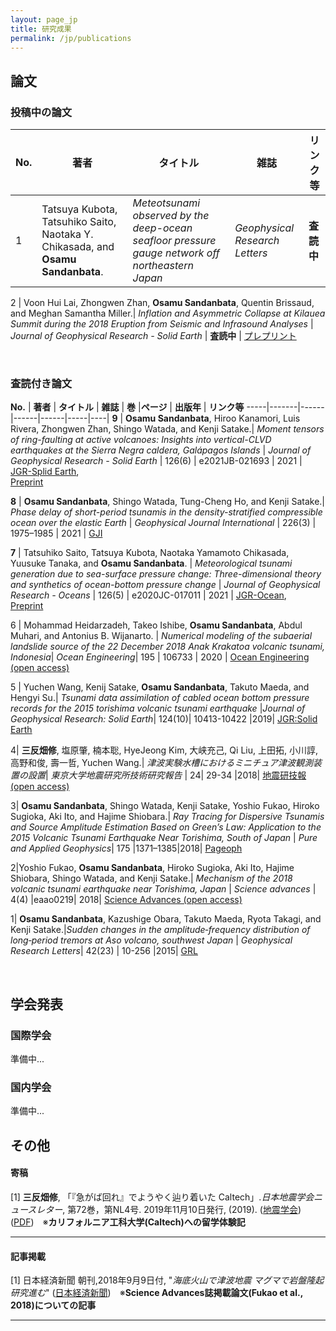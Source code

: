 ```yaml
---
layout: page_jp
title: 研究成果
permalink: /jp/publications
---
```


## <strong> 論文　</strong>
### <strong> 投稿中の論文 </strong>

**No.** | **著者** | **タイトル** | **雑誌** | **リンク等**
-----|--------------|-----------|--------|----------|
1 | Tatsuya Kubota, Tatsuhiko Saito, Naotaka Y. Chikasada, and **Osamu Sandanbata**.| *Meteotsunami observed by the deep-ocean seafloor pressure gauge network off northeastern Japan* | *Geophysical Research Letters* | **査読中** | [プレプリント](https://www.essoar.org/doi/10.1002/essoar.10506159.1)

2 | Voon Hui Lai, Zhongwen Zhan, **Osamu Sandanbata**, Quentin Brissaud, and Meghan Samantha Miller.| *Inflation and Asymmetric Collapse at Kilauea Summit during the 2018 Eruption from Seismic and Infrasound Analyses* | *Journal of Geophysical Research - Solid Earth* | **査読中** | [プレプリント](https://www.essoar.org/doi/abs/10.1002/essoar.10506637.1)

<br/>

### <strong> 査読付き論文 </strong>

**No.** | **著者** | **タイトル** | **雑誌** | **巻** |**ページ** | **出版年** | **リンク等**
-----|-------|------|------|------|-----|----|
**9** | **Osamu Sandanbata**, Hiroo Kanamori, Luis Rivera, Zhongwen Zhan, Shingo Watada, and Kenji Satake.| *Moment tensors of ring-faulting at active volcanoes: Insights into vertical-CLVD earthquakes at the Sierra Negra caldera, Galápagos Islands* | *Journal of Geophysical Research - Solid Earth* | 126(6) | e2021JB-021693 | 2021 | [JGR-Splid Earth](https://doi.org/10.1029/2021JB021693),<br>[Preprint](https://www.essoar.org/doi/10.1002/essoar.10505947.1)

**8** | **Osamu Sandanbata**, Shingo Watada, Tung-Cheng Ho, and Kenji Satake.| *Phase delay of short-period tsunamis in the density-stratified compressible ocean over the elastic Earth* | *Geophysical Journal International* | 226(3) | 1975–1985 | 2021 | [GJI](https://doi.org/10.1093/gji/ggab192)

**7** | Tatsuhiko Saito, Tatsuya Kubota, Naotaka Yamamoto Chikasada, Yuusuke Tanaka, and **Osamu Sandanbata**. | *Meteorological tsunami generation due to sea-surface pressure change: Three-dimensional theory and synthetics of ocean-bottom pressure change* | *Journal of Geophysical Research - Oceans* | 126(5) | e2020JC-017011 | 2021 | [JGR-Ocean](https://agupubs.onlinelibrary.wiley.com/doi/abs/10.1029/2020JC017011),<br>[Preprint](https://www.essoar.org/doi/10.1002/essoar.10504961.1)

6 | Mohammad Heidarzadeh, Takeo Ishibe, **Osamu Sandanbata**, Abdul Muhari, and Antonius B. Wijanarto. | *Numerical modeling of the subaerial landslide source of the 22 December 2018 Anak Krakatoa volcanic tsunami, Indonesia*| *Ocean Engineering*| 195 | 106733 | 2020 | [Ocean Engineering (open access)](https://www.sciencedirect.com/science/article/pii/S0029801819308431)

5 | Yuchen Wang, Kenij Satake, **Osamu Sandanbata**, Takuto Maeda, and Hengyi Su.| *Tsunami data assimilation of cabled ocean bottom pressure records for the 2015 torishima volcanic tsunami earthquake* |*Journal of Geophysical Research: Solid Earth*| 124(10)| 10413-10422 |2019| [JGR:Solid Earth](https://agupubs.onlinelibrary.wiley.com/doi/full/10.1029/2019JB018056)

4| **三反畑修**, 塩原肇, 楠本聡, HyeJeong Kim, 大峡充己, Qi Liu, 上田拓, 小川諄, 高野和俊, 壽一哲, Yuchen Wang.| *津波実験水槽におけるミニチュア津波観測装置の設置*| *東京大学地震研究所技術研究報告* | 24| 29-34 |2018| [地震研技報 (open access)](http://www.eri.u-tokyo.ac.jp/GIHOU/archive/24_029-034.pdf)

3| **Osamu Sandanbata**, Shingo Watada, Kenji Satake, Yoshio Fukao, Hiroko Sugioka, Aki Ito, and Hajime Shiobara.| *Ray Tracing for Dispersive Tsunamis and Source Amplitude Estimation Based on Green’s Law: Application to the 2015 Volcanic Tsunami Earthquake Near Torishima, South of Japan* | *Pure and Applied Geophysics*| 175 |1371–1385|2018|  [Pageoph](https://doi.org/10.1007/s00024-017-1746-0)

2|Yoshio Fukao, **Osamu Sandanbata**, Hiroko Sugioka, Aki Ito, Hajime Shiobara, Shingo Watada, and Kenji Satake.| *Mechanism of the 2018 volcanic tsunami earthquake near Torishima, Japan* | *Science advances* | 4(4) |eaao0219| 2018| [Science Advances (open access)](https://doi.org/10.1126/sciadv.aao0219)

1| **Osamu Sandanbata**, Kazushige Obara, Takuto Maeda, Ryota Takagi, and Kenji Satake.|*Sudden changes in the amplitude‐frequency distribution of long‐period tremors at Aso volcano, southwest Japan* | *Geophysical Research Letters*| 42(23) | 10-256 |2015| [GRL](https://doi.org/10.1002/2015GL066443)

<br/>

<!-- ---


[6] Mohammad Heidarzadeh, Takeo Ishibe, **Osamu Sandanbata**, Abdul Muhari, and Antonius B. Wijanarto. "Numerical modeling of the subaerial landslide source of the 22 December 2018 Anak Krakatoa volcanic tsunami, Indonesia". *Ocean Engineering*, 195 (2020): 106733, doi:10.1016/j.oceaneng.2019.106733. [Ocean Engineering (open access)](https://www.sciencedirect.com/science/article/pii/S0029801819308431)

[5] Yuchen Wang, Kenij Satake, **Osamu Sandanbata**, Takuto Maeda, and Hengyi Su. "Tsunami data assimilation of cabled ocean bottom pressure records for the 2015 torishima volcanic tsunami earthquake". *Journal of Geophysical Research: Solid Earth*, 124, no. 10 (2019): 10413-10422, doi:10.1029/2019JB018056. [JGR:Solid Earth](https://agupubs.onlinelibrary.wiley.com/doi/full/10.1029/2019JB018056)

**[4]** **Osamu Sandanbata**, Hajime Sshiobara, Satoshi Kusumoto, HyeJeong Kim,
Atsuki Oba, Qi Liu, Taku Ueda, Makoto Ogawa, Kazutoshi Takano, Ittetsu Kotobuki, and Yuchen Wang. "Equipment of Miniature Instruments to Measure Tsunami Waves
in an Experimental Tank" (in Japanese). *Technical Research Report, Earthquake Research Institute, the University of Tokyo*, 24, 29-34 (2018). [ERI (open access)](http://www.eri.u-tokyo.ac.jp/GIHOU/archive/24_029-034.pdf)

**[3]** **Osamu Sandanbata**, Shingo Watada, Kenji Satake, Yoshio Fukao, Hiroko Sugioka, Aki Ito, and Hajime Shiobara. "Ray Tracing for Dispersive Tsunamis and Source Amplitude Estimation Based on Green’s Law: Application to the 2015 Volcanic Tsunami Earthquake Near Torishima, South of Japan". *Pure and Applied Geophysics*, 175 (2018): 1371–1385, doi:10.1007/s00024-017-1746-0. [Pageoph](https://doi.org/10.1007/s00024-017-1746-0)

[2] Yoshio Fukao, **Osamu Sandanbata**, Hiroko Sugioka, Aki Ito, Hajime Shiobara, Shingo Watada, and Kenji Satake. "Mechanism of the 2018 volcanic tsunami earthquake near Torishima, Japan". *Science advances*, 4, no. 4 (2018): eaao0219, doi:10.1126/sciadv.aao0219. [Science Advances (open access)](https://doi.org/10.1126/sciadv.aao0219)

**[1]** **Osamu Sandanbata**, Kazushige Obara, Takuto Maeda, Ryota Takagi, and Kenji Satake. "Sudden changes in the amplitude‐frequency distribution of long‐period tremors at Aso volcano, southwest Japan." *Geophysical Research Letters*, 42, no. 23 (2015): 10-256, doi:10.1002/2015GL066443. [GRL](https://doi.org/10.1002/2015GL066443) -->


## <strong> 学会発表 </strong>
### <strong> 国際学会 </strong>

準備中...




### <strong> 国内学会 </strong>

準備中...




## <strong> その他 </strong>
#### <strong>寄稿</strong>
[1] **三反畑修**, 「『急がば回れ』でようやく辿り着いた Caltech」.*日本地震学会ニュースレター*, 第72巻，第NL4号. 2019年11月10日発行, (2019). ([地震学会](https://www.zisin.jp/publications/news72.html)) ([PDF](/assets/publications/SSJ_newsletter.pdf))　※**カリフォルニア工科大学(Caltech)への留学体験記**

---
#### <strong>記事掲載</strong>
[1] 日本経済新聞 朝刊,2018年9月9日付, "*海底火山で津波地震 マグマで岩盤隆起 研究進む*" ([日本経済新聞](https://www.nikkei.com/article/DGKKZO35107340X00C18A9MY1000/))　※**Science Advances誌掲載論文(Fukao et al., 2018)についての記事**

---
